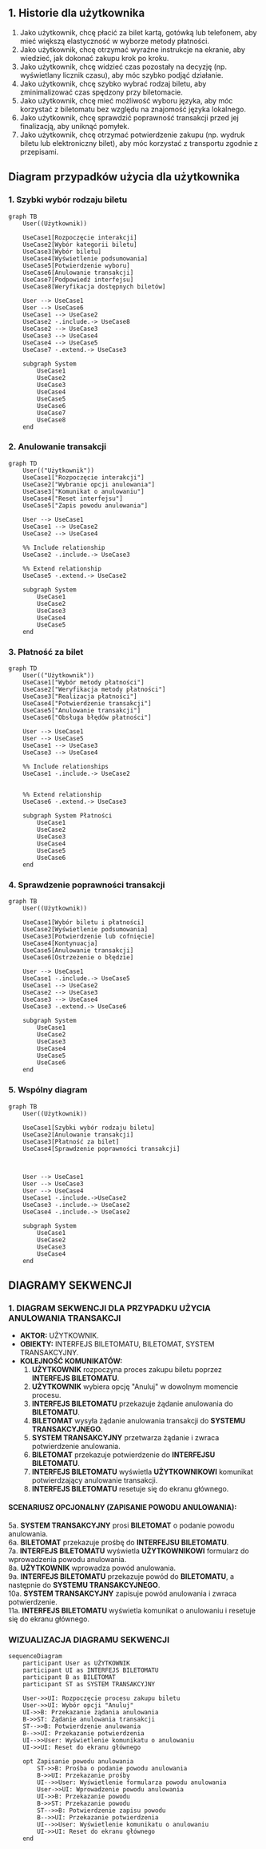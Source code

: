 ## 1. Historie dla użytkownika
1. Jako użytkownik, chcę płacić za bilet kartą, gotówką lub telefonem, aby mieć większą elastyczność w wyborze metody płatności.
2. Jako użytkownik, chcę otrzymać wyraźne instrukcje na ekranie, aby wiedzieć, jak dokonać zakupu krok po kroku.
3. Jako użytkownik, chcę widzieć czas pozostały na decyzję (np. wyświetlany licznik czasu), aby móc szybko podjąć działanie.
4. Jako użytkownik, chcę szybko wybrać rodzaj biletu, aby zminimalizować czas spędzony przy biletomacie.
5. Jako użytkownik, chcę mieć możliwość wyboru języka, aby móc korzystać z biletomatu bez względu na znajomość języka lokalnego.
6. Jako użytkownik, chcę sprawdzić poprawność transakcji przed jej finalizacją, aby uniknąć pomyłek.
7. Jako użytkownik, chcę otrzymać potwierdzenie zakupu (np. wydruk biletu lub elektroniczny bilet), aby móc korzystać z transportu zgodnie z przepisami.

## Diagram przypadków użycia dla użytkownika

### 1. Szybki wybór rodzaju biletu
```mermaid
graph TB
    User((Użytkownik))

    UseCase1[Rozpoczęcie interakcji]
    UseCase2[Wybór kategorii biletu]
    UseCase3[Wybór biletu]
    UseCase4[Wyświetlenie podsumowania]
    UseCase5[Potwierdzenie wyboru]
    UseCase6[Anulowanie transakcji]
    UseCase7[Podpowiedź interfejsu]
    UseCase8[Weryfikacja dostępnych biletów]

    User --> UseCase1
    User --> UseCase6
    UseCase1 --> UseCase2
    UseCase2 -.include.-> UseCase8
    UseCase2 --> UseCase3
    UseCase3 --> UseCase4
    UseCase4 --> UseCase5
    UseCase7 -.extend.-> UseCase3

    subgraph System
        UseCase1
        UseCase2
        UseCase3
        UseCase4
        UseCase5
        UseCase6
        UseCase7
        UseCase8
    end
```

### 2. Anulowanie transakcji
```mermaid
graph TD
    User(("Użytkownik"))
    UseCase1["Rozpoczęcie interakcji"]
    UseCase2["Wybranie opcji anulowania"]
    UseCase3["Komunikat o anulowaniu"]
    UseCase4["Reset interfejsu"]
    UseCase5["Zapis powodu anulowania"]

    User --> UseCase1
    UseCase1 --> UseCase2
    UseCase2 --> UseCase4

    %% Include relationship
    UseCase2 -.include.-> UseCase3

    %% Extend relationship
    UseCase5 -.extend.-> UseCase2

    subgraph System
        UseCase1
        UseCase2
        UseCase3
        UseCase4
        UseCase5
    end
```
### 3.  Płatność za bilet
```mermaid
graph TD
    User(("Użytkownik"))
    UseCase1["Wybór metody płatności"]
    UseCase2["Weryfikacja metody płatności"]
    UseCase3["Realizacja płatności"]
    UseCase4["Potwierdzenie transakcji"]
    UseCase5["Anulowanie transakcji"]
    UseCase6["Obsługa błędów płatności"]

    User --> UseCase1
    User --> UseCase5
    UseCase1 --> UseCase3
    UseCase3 --> UseCase4
    
    %% Include relationships
    UseCase1 -.include.-> UseCase2
    
    
    %% Extend relationship
    UseCase6 -.extend.-> UseCase3
    
    subgraph System Płatności
        UseCase1
        UseCase2
        UseCase3
        UseCase4
        UseCase5
        UseCase6
    end
```
### 4. Sprawdzenie poprawności transakcji
```mermaid
graph TB
    User((Użytkownik))

    UseCase1[Wybór biletu i płatności]
    UseCase2[Wyświetlenie podsumowania]
    UseCase3[Potwierdzenie lub cofnięcie]
    UseCase4[Kontynuacja]
    UseCase5[Anulowanie transakcji]
    UseCase6[Ostrzeżenie o błędzie]

    User --> UseCase1
    UseCase1 -.include.-> UseCase5
    UseCase1 --> UseCase2
    UseCase2 --> UseCase3
    UseCase3 --> UseCase4
    UseCase3 -.extend.-> UseCase6

    subgraph System
        UseCase1
        UseCase2
        UseCase3
        UseCase4
        UseCase5
        UseCase6
    end
```

### 5. Wspólny diagram
```mermaid
graph TB
    User((Użytkownik))

    UseCase1[Szybki wybór rodzaju biletu]
    UseCase2[Anulowanie transakcji]
    UseCase3[Płatność za bilet]
    UseCase4[Sprawdzenie poprawności transakcji]



    User --> UseCase1
    User --> UseCase3
    User --> UseCase4
    UseCase1 -.include.->UseCase2
    UseCase3 -.include.-> UseCase2
    UseCase4 -.include.-> UseCase2

    subgraph System
        UseCase1
        UseCase2
        UseCase3
        UseCase4
    end
```

## DIAGRAMY SEKWENCJI  
### 1. DIAGRAM SEKWENCJI DLA PRZYPADKU UŻYCIA ANULOWANIA TRANSAKCJI  
- **AKTOR:** UŻYTKOWNIK.  
- **OBIEKTY:** INTERFEJS BILETOMATU, BILETOMAT, SYSTEM TRANSAKCYJNY.  
- **KOLEJNOŚĆ KOMUNIKATÓW:**  
  1. **UŻYTKOWNIK** rozpoczyna proces zakupu biletu poprzez **INTERFEJS BILETOMATU**.  
  2. **UŻYTKOWNIK** wybiera opcję "Anuluj" w dowolnym momencie procesu.  
  3. **INTERFEJS BILETOMATU** przekazuje żądanie anulowania do **BILETOMATU**.  
  4. **BILETOMAT** wysyła żądanie anulowania transakcji do **SYSTEMU TRANSAKCYJNEGO**.  
  5. **SYSTEM TRANSAKCYJNY** przetwarza żądanie i zwraca potwierdzenie anulowania.  
  6. **BILETOMAT** przekazuje potwierdzenie do **INTERFEJSU BILETOMATU**.  
  7. **INTERFEJS BILETOMATU** wyświetla **UŻYTKOWNIKOWI** komunikat potwierdzający anulowanie transakcji.  
  8. **INTERFEJS BILETOMATU** resetuje się do ekranu głównego.  

#### **SCENARIUSZ OPCJONALNY (ZAPISANIE POWODU ANULOWANIA):**  
  5a. **SYSTEM TRANSAKCYJNY** prosi **BILETOMAT** o podanie powodu anulowania.  
  6a. **BILETOMAT** przekazuje prośbę do **INTERFEJSU BILETOMATU**.  
  7a. **INTERFEJS BILETOMATU** wyświetla **UŻYTKOWNIKOWI** formularz do wprowadzenia powodu anulowania.  
  8a. **UŻYTKOWNIK** wprowadza powód anulowania.  
  9a. **INTERFEJS BILETOMATU** przekazuje powód do **BILETOMATU**, a następnie do **SYSTEMU TRANSAKCYJNEGO**.  
  10a. **SYSTEM TRANSAKCYJNY** zapisuje powód anulowania i zwraca potwierdzenie.  
  11a. **INTERFEJS BILETOMATU** wyświetla komunikat o anulowaniu i resetuje się do ekranu głównego. 

### WIZUALIZACJA DIAGRAMU SEKWENCJI  
```mermaid
sequenceDiagram
    participant User as UŻYTKOWNIK
    participant UI as INTERFEJS BILETOMATU
    participant B as BILETOMAT
    participant ST as SYSTEM TRANSAKCYJNY

    User->>UI: Rozpoczęcie procesu zakupu biletu
    User->>UI: Wybór opcji "Anuluj"
    UI->>B: Przekazanie żądania anulowania
    B->>ST: Żądanie anulowania transakcji
    ST-->>B: Potwierdzenie anulowania
    B-->>UI: Przekazanie potwierdzenia
    UI-->>User: Wyświetlenie komunikatu o anulowaniu
    UI->>UI: Reset do ekranu głównego

    opt Zapisanie powodu anulowania
        ST->>B: Prośba o podanie powodu anulowania
        B->>UI: Przekazanie prośby
        UI-->>User: Wyświetlenie formularza powodu anulowania
        User->>UI: Wprowadzenie powodu anulowania
        UI->>B: Przekazanie powodu
        B->>ST: Przekazanie powodu
        ST-->>B: Potwierdzenie zapisu powodu
        B-->>UI: Przekazanie potwierdzenia
        UI-->>User: Wyświetlenie komunikatu o anulowaniu
        UI->>UI: Reset do ekranu głównego
    end
```



